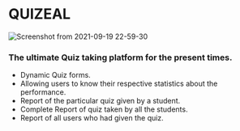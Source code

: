 # QUIZEAL

![Screenshot from 2021-09-19 22-59-30](https://user-images.githubusercontent.com/71120226/133937090-d45392e0-04ce-45f0-b33a-eda93d186ab4.png)

### The ultimate Quiz taking platform for the present times.

- Dynamic Quiz forms.
- Allowing users to know their respective statistics about the performance.
- Report of the particular quiz given by a student.
- Complete Report of quiz taken by all the students.
- Report of all users who had given the quiz.
